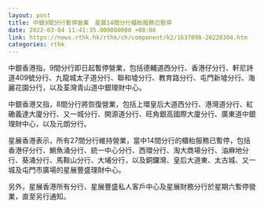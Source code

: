 ```yaml
---
layout: post
title: 中銀9間分行暫停營業　星展14間分行櫃枱服務已暫停
date: 2022-03-04 11:41:35.000000000 +08:00
link: https://news.rthk.hk/rthk/ch/component/k2/1637098-20220304.htm
categories: rthk
---
```


中銀香港指，9間分行即日起暫停營業，包括德輔道西分行、香港仔分行、軒尼詩道409號分行、九龍城太子道分行、聯和墟分行、教育路分行、屯門新墟分行、海麗花園分行，以及荃灣青山道中銀理財中心。

中銀香港又指，8間分行將恢復營業，包括上環皇后大道西分行、港灣道分行、紅磡義達大廈分行、又一城分行、開源道分行、旺角銀高國際大廈分行、廣東道中銀理財中心，以及元朗分行。

星展香港表示，所有27間分行維持營業，當中14間分行的櫃枱服務已暫停，包括香港仔分行、鰂魚涌分行、統一中心分行、西環分行、淘大商場分行、油麻地分行、葵涌分行、馬鞍山分行、大埔分行，以及銅鑼灣、皇后大道東、太古城、又一城及屯門市廣場的星展豐盛理財中心。

另外，星展香港所有分行、星展豐盛私人客戶中心及星展財務分行於星期六暫停營業，直至另行通知。
